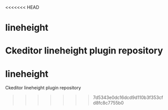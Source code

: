 <<<<<<< HEAD
# lineheight
Ckeditor lineheight plugin repository
=======
# lineheight
Ckeditor lineheight plugin repository
>>>>>>> 7d5343e0dc16dcd9d110b3f353cfd8fc8c7755b0
